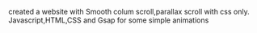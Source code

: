 created a website with Smooth colum scroll,parallax scroll with css only.
Javascript,HTML,CSS and Gsap for some simple animations
